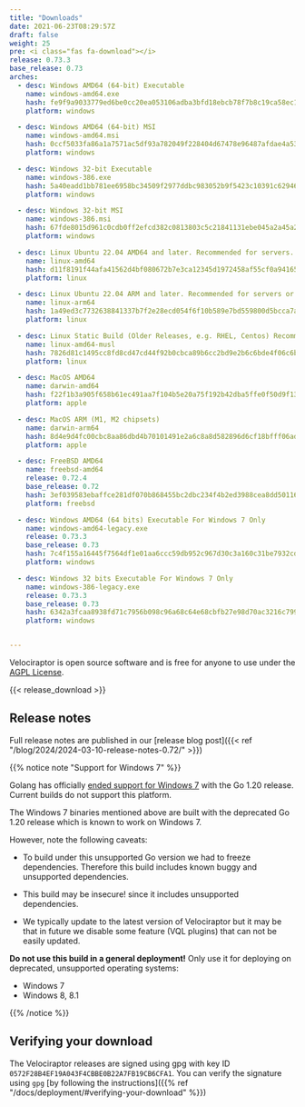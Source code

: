 ```yaml
---
title: "Downloads"
date: 2021-06-23T08:29:57Z
draft: false
weight: 25
pre: <i class="fas fa-download"></i>
release: 0.73.3
base_release: 0.73
arches:
  - desc: Windows AMD64 (64-bit) Executable
    name: windows-amd64.exe
    hash: fe9f9a9033779ed6be0cc20ea053106adba3bfd18ebcb78f7b8c19ca58ec105e
    platform: windows

  - desc: Windows AMD64 (64-bit) MSI
    name: windows-amd64.msi
    hash: 0ccf5033fa86a1a7571ac5df93a782049f228404d67478e96487afdae4a535ba
    platform: windows

  - desc: Windows 32-bit Executable
    name: windows-386.exe
    hash: 5a40eadd1bb781ee6958bc34509f2977ddbc983052b9f5423c10391c62946215
    platform: windows

  - desc: Windows 32-bit MSI
    name: windows-386.msi
    hash: 67fde8015d961c0cdb0ff2efcd382c0813803c5c21841131ebe045a2a45a23ac
    platform: windows

  - desc: Linux Ubuntu 22.04 AMD64 and later. Recommended for servers.
    name: linux-amd64
    hash: d11f8191f44afa41562d4bf080672b7e3ca12345d1972458af55cf0a941658fe
    platform: linux

  - desc: Linux Ubuntu 22.04 ARM and later. Recommended for servers or containers.
    name: linux-arm64
    hash: 1a49ed3c7732638841337b7f2e28ecd054f6f10b589e7bd559800d5bcca7a78d
    platform: linux

  - desc: Linux Static Build (Older Releases, e.g. RHEL, Centos) Recommended for clients.
    name: linux-amd64-musl
    hash: 7826d81c1495cc8fd8cd47cd44f92b0cbca89b6cc2bd9e2b6c6bde4f06c6b4dc
    platform: linux

  - desc: MacOS AMD64
    name: darwin-amd64
    hash: f22f1b3a905f658b61ec491aa7f104b5e20a75f192b42dba5ffe0f50d9f1353b
    platform: apple

  - desc: MacOS ARM (M1, M2 chipsets)
    name: darwin-arm64
    hash: 8d4e9d4fc00cbc8aa86dbd4b70101491e2a6c8a8d582896d6cf18bfff06ad56b
    platform: apple

  - desc: FreeBSD AMD64
    name: freebsd-amd64
    release: 0.72.4
    base_release: 0.72
    hash: 3ef039583ebaffce281df070b868455bc2dbc234f4b2ed3988cea8dd50116003
    platform: freebsd

  - desc: Windows AMD64 (64 bits) Executable For Windows 7 Only
    name: windows-amd64-legacy.exe
    release: 0.73.3
    base_release: 0.73
    hash: 7c4f155a16445f7564df1e01aa6ccc59db952c967d30c3a160c31be7932cd74f
    platform: windows

  - desc: Windows 32 bits Executable For Windows 7 Only
    name: windows-386-legacy.exe
    release: 0.73.3
    base_release: 0.73
    hash: 6342a3fcaa8938fd71c7956b098c96a68c64e68cbfb27e98d70ac3216c799dbe
    platform: windows


---
```


Velociraptor is open source software and is free for anyone to use
under the [AGPL
License](https://github.com/Velocidex/velociraptor?tab=License-1-ov-file#readme).

{{< release_download >}}

## Release notes

Full release notes are published in our [release blog post]({{< ref "/blog/2024/2024-03-10-release-notes-0.72/" >}})

{{% notice note "Support for Windows 7" %}}

Golang has officially [ended support for Windows
7](https://github.com/golang/go/issues/57003) with the Go 1.20
release. Current builds do not support this platform.

The Windows 7 binaries mentioned above are built with the deprecated
Go 1.20 release which is known to work on Windows 7.

However, note the following caveats:

* To build under this unsupported Go version we had to freeze
  dependencies. Therefore this build includes known buggy and
  unsupported dependencies.

* This build may be insecure! since it includes unsupported
  dependencies.

* We typically update to the latest version of Velociraptor but it may
  be that in future we disable some feature (VQL plugins) that can not
  be easily updated.


**Do not use this build in a general deployment!** Only use it for
deploying on deprecated, unsupported operating systems:

* Windows 7
* Windows 8, 8.1

{{% /notice %}}


## Verifying your download

The Velociraptor releases are signed using gpg with key ID `0572F28B4EF19A043F4CBBE0B22A7FB19CB6CFA1`. You can verify the signature using `gpg` [by following the instructions]({{% ref "/docs/deployment/#verifying-your-download" %}})
